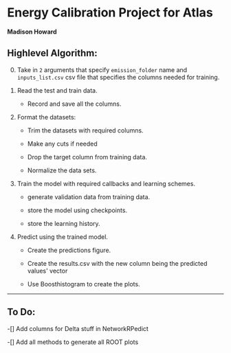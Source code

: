 # Energy Calibration Project for Atlas

**Madison Howard**

## Highlevel Algorithm:

0. Take in `2` arguments that specify `emission_folder` name and `inputs_list.csv` csv file that specifies the columns needed for training.

1. Read the test and train data.

    - Record and save all the columns.


2. Format the datasets:

    - Trim the datasets with required columns.
    
    - Make any cuts if needed
    
    - Drop the target column from training data.
    
    - Normalize the data sets.



3. Train the model with required callbacks and learning schemes.

    - generate validation data from training data.
    
    - store the model using checkpoints.
    
    - store the learning history.



4. Predict using the trained model.

    - Create the predictions figure.
    
    - Create the results.csv with the new column being the predicted values' vector
    
    - Use Boosthistogram to create the plots.

---

## To Do:

-[] Add columns for Delta stuff in NetworkRPedict

-[] Add all methods to generate all ROOT plots

